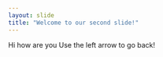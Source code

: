 ```yaml
---
layout: slide
title: "Welcome to our second slide!"
---
```

Hi how are you
Use the left arrow to go back!
